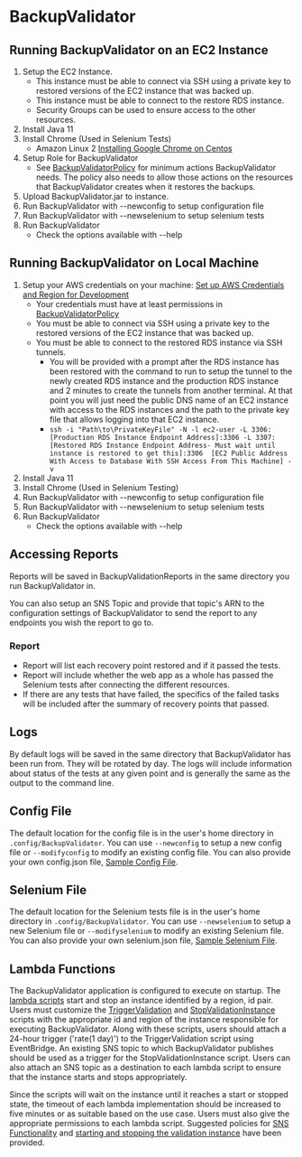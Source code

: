 # BackupValidator

## Running BackupValidator on an EC2 Instance
1. Setup the EC2 Instance.
    - This instance must be able to connect via SSH using a private key to restored versions of the EC2 instance that was backed up.
    - This instance must be able to connect to the restore RDS instance.
    - Security Groups can be used to ensure access to the other resources.
1. Install Java 11
1. Install Chrome (Used in Selenium Tests)
    - Amazon Linux 2 [Installing Google Chrome on Centos](https://intoli.com/blog/installing-google-chrome-on-centos/)
1. Setup Role for BackupValidator
    - See [BackupValidatorPolicy](docs/BackupValidatorPolicy.json) for minimum actions BackupValidator needs.  The policy also needs to allow those actions on the resources that BackupValidator creates when it restores the backups.
1. Upload BackupValidator.jar to instance.
1. Run BackupValidator with --newconfig to setup configuration file
1. Run BackupValidator with --newselenium to setup selenium tests
1. Run BackupValidator
    - Check the options available with --help

## Running BackupValidator on Local Machine
1. Setup your AWS credentials on your machine: [Set up AWS Credentials and Region for Development](https://docs.aws.amazon.com/sdk-for-java/v1/developer-guide/setup-credentials.html)
    - Your credentials must have at least permissions in [BackupValidatorPolicy](docs/BackupValidatorPolicy.json)
    - You must be able to connect via SSH using a private key to the restored versions of the EC2 instance that was backed up.
    - You must be able to connect to the restored RDS instance via SSH tunnels.
        - You will be provided with a prompt after the RDS instance has been restored with the command to run to setup the tunnel to the newly created RDS instance and the production RDS instance and 2 minutes to create the tunnels from another terminal. At that point you will just need the public DNS name of an EC2 instance with access to the RDS instances and the path to the private key file that allows logging into that EC2 instance.
        - `ssh -i "Path\to\PrivateKeyFile" -N -l ec2-user -L 3306:[Production RDS Instance Endpoint Address]:3306 -L 3307:[Restored RDS Instance Endpoint Address- Must wait until instance is restored to get this]:3306  [EC2 Public Address With Access to Database With SSH Access From This Machine] -v`
1. Install Java 11
1. Install Chrome (Used in Selenium Testing)
1. Run BackupValidator with --newconfig to setup configuration file
1. Run BackupValidator with --newselenium to setup selenium tests
1. Run BackupValidator
    - Check the options available with --help
    
## Accessing Reports
Reports will be saved in BackupValidationReports in the same directory you run BackupValidator in.

You can also setup an SNS Topic and provide that topic's ARN to the configuration settings of BackupValidator to send the report to any endpoints you wish the report to go to.

### Report
- Report will list each recovery point restored and if it passed the tests.
- Report will include whether the web app as a whole has passed the Selenium tests after connecting the different resources.
- If there are any tests that have failed, the specifics of the failed tasks will be included after the summary of recovery points that passed.

## Logs
By default logs will be saved in the same directory that BackupValidator has been run from. They will be rotated by day.  The logs will include information about status of the tests at any given point and is generally the same as the output to the command line.

## Config File
The default location for the config file is in the user's home directory in `.config/BackupValidator`. You can use `--newconfig` to setup a new config file or `--modifyconfig` to modify an existing config file.  You can also provide your own config.json file, [Sample Config File](/docs/SampleConfig.json).

## Selenium File
The default location for the Selenium tests file is in the user's home directory in `.config/BackupValidator`.  You can use `--newselenium` to setup a new Selenium file or `--modifyselenium` to modify an existing Selenium file.  You can also provide your own selenium.json file, [Sample Selenium File](/docs/SampleSelenium.json).

## Lambda Functions

The BackupValidator application is configured to execute on startup. The [lambda scripts](/LambdaScripts) start and stop an instance identified by a region, id pair. Users must customize the [TriggerValidation](/LambdaScripts/TriggerValidation.py) and [StopValidationInstance](/LambdaScripts/StopValidationInstance.py) scripts with the appropriate id and region of the instance responsible for executing BackupValidator.  Along with these scripts, users should attach a 24-hour trigger ('rate(1 day)') to the TriggerValidation script using EventBridge. An existing SNS topic to which BackupValidator publishes should be used as a trigger for the StopValidationInstance script. Users can also attach an SNS topic as a destination to each lambda script to ensure that the instance starts and stops appropriately. 

Since the scripts will wait on the instance until it reaches a start or stopped state, the timeout of each lambda implementation should be increased to five minutes or as suitable based on the use case. Users must also give the appropriate permissions to each lambda script. Suggested policies for [SNS Functionality](/docs/LambdaSNSPolicy.json) and [starting and stopping the validation instance](/docs/LambdaValidationPolicy.json) have been provided. 
